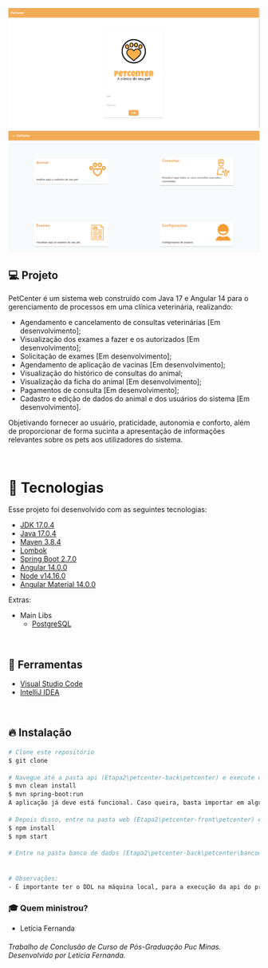 ![img.png](img.png)
![img_1.png](img_1.png)

## 💻 Projeto
PetCenter é um sistema web construído com Java 17 e Angular 14 para o gerenciamento de processos em uma clínica veterinária, realizando:
- Agendamento e cancelamento de consultas veterinárias [Em desenvolvimento];
- Visualização dos exames a fazer e os autorizados [Em desenvolvimento];
- Solicitação de exames [Em desenvolvimento];
- Agendamento de aplicação de vacinas [Em desenvolvimento];
- Visualização do histórico de consultas do animal;
- Visualização da ficha do animal [Em desenvolvimento];
- Pagamentos de consulta [Em desenvolvimento];
- Cadastro e edição de dados do animal e dos usuários do sistema [Em desenvolvimento].

Objetivando fornecer ao usuário, praticidade, autonomia e conforto, além de proporcionar de forma sucinta a apresentação de informações relevantes sobre os pets aos utilizadores do sistema.

<br />

# 🚀 Tecnologias

Esse projeto foi desenvolvido com as seguintes tecnologias:

- [JDK 17.0.4](https://www.oracle.com/java/technologies/javase/jdk17-archive-downloads.html)
- [Java 17.0.4](https://www.oracle.com/java/technologies/javase/jdk17-archive-downloads.html)
- [Maven 3.8.4](https://maven.apache.org/download.cgi)
- [Lombok](https://projectlombok.org/download)
- [Spring Boot 2.7.0](https://spring.io/projects/spring-boot)
- [Angular 14.0.0](https://github.com/angular/angular-cli)
- [Node v14.16.0](https://nodejs.dev/download/)
- [Angular Material 14.0.0](https://material.angular.io/components/categories)


Extras:

- Main Libs
  - [PostgreSQL](https://www.postgresql.org/download/)
 
<br />

## :hammer: Ferramentas
- [Visual Studio Code](https://code.visualstudio.com)
- [IntelliJ IDEA](https://www.jetbrains.com/pt-br/idea/)
</br>

## 🔥 Instalação

```bash
# Clone este repositório
$ git clone 

# Navegue até a pasta api (Etapa2\petcenter-back\petcenter) e execute os seguintes comandos:
$ mvn clean install
$ mvn spring-boot:run
A aplicação já deve está funcional. Caso queira, basta importar em alguma IDE para evoluir o desenvolvimento.

# Depois disso, entre na pasta web (Etapa2\petcenter-front\petcenter) e execute os comandos:
$ npm install 
$ npm start

# Entre na pasta banco de dados (Etapa2\petcenter-back\petcenter\bancodedados) e pegue o DDL da aplicação:


# Observações:
- É importante ter o DDL na máquina local, para a execução da api do projeto.
```
### :mortar_board: Quem ministrou?
- Letícia Fernanda

###### Trabalho de Conclusão de Curso de Pós-Graduação Puc Minas. Desenvolvido por Letícia Fernanda.

